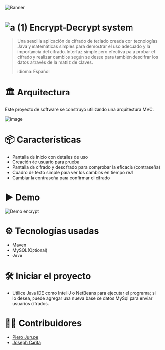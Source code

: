 ![Banner](https://github.com/user-attachments/assets/037b5f20-eaf4-4b8d-8d24-a53b90e7c6d6)
#  ![a (1)](https://github.com/user-attachments/assets/faecb863-4c45-4300-9db4-52379f741b8e) Encrypt-Decrypt system
> Una sencilla aplicación de cifrado de teclado creada con tecnologías Java y matemáticas simples para demostrar el uso adecuado y la importancia del cifrado.
> Interfaz simple pero efectiva para probar el cifrado y realizar cambios según se desee para también descifrar los datos a través de la matriz de claves.
>
> idioma: Español
# 🏛 Arquitectura
Este proyecto de software se construyó utilizando una arquitectura MVC.

![image](https://github.com/user-attachments/assets/4f0e798d-1182-448b-8f79-01e85df774bb)

# 📦 Características
* Pantalla de inicio con detalles de uso
* Creación de usuario para prueba
* Pantalla de cifrado y descifrado para comprobar la eficacia (contraseña)
* Cuadro de texto simple para ver los cambios en tiempo real
* Cambiar la contraseña para confirmar el cifrado

# ▶ Demo
![Demo encrypt](https://github.com/user-attachments/assets/a34b5ea9-0192-410f-b5bb-0c6696e8f60d)

# ⚙ Tecnologías usadas
* Maven
* MySQL(Optional)
* Java

# 🛠 Iniciar el proyecto
* Utilice Java IDE como IntelliJ o NetBeans para ejecutar el programa; si lo desea, puede agregar una nueva base de datos MySql para enviar usuarios cifrados.

# 👷‍♀️ Contribuidores
* [Piero Jurupe](https://github.com/PieroJurupe)
* [Joseph Carita](https://github.com/jcaritam)
    
